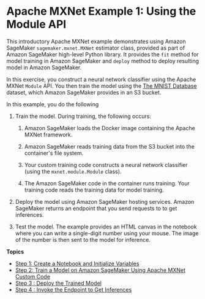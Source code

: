# Apache MXNet Example 1: Using the Module API<a name="mxnet-example1"></a>

This introductory Apache MXNet example demonstrates using Amazon SageMaker `sagemaker.mxnet.MXNet` estimator class, provided as part of Amazon SageMaker high\-level Python library\. It provides the `fit` method for model training in Amazon SageMaker and `deploy` method to deploy resulting model in Amazon SageMaker\. 

In this exercise, you construct a neural network classifier using the Apache MXNet `Module` API\. You then train the model using the []() [The MNIST Database](http://yann.lecun.com/exdb/mnist/) dataset, which Amazon SageMaker provides in an S3 bucket\. 

In this example, you do the following

1. Train the model\. During training, the following occurs:

   1. Amazon SageMaker loads the Docker image containing the Apache MXNet framework\.

   1. Amazon SageMaker reads training data from the S3 bucket into the container's file system\.

   1. Your custom training code constructs a neural network classifier \(using the `mxnet.module.Module` class\)\.

   1. The Amazon SageMaker code in the container runs training\. Your training code reads the training data for model training\.

1. Deploy the model using Amazon SageMaker hosting services\. Amazon SageMaker returns an endpoint that you send requests to to get inferences\.

1. Test the model\. The example provides an HTML canvas in the notebook where you can write a single\-digit number using your mouse\. The image of the number is then sent to the model for inference\. 

**Topics**
+ [Step 1: Create a Notebook and Initialize Variables](mxnet-example1-prepare.md)
+ [Step 2: Train a Model on Amazon SageMaker Using Apache MXNet Custom Code](mxnet-part1-train.md)
+ [Step 3 : Deploy the Trained Model](mxnet-example1-deploy.md)
+ [Step 4 : Invoke the Endpoint to Get Inferences](mxnet-example-invoke.md)
